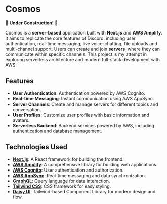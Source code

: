 # Cosmos

🚧 **Under Construction!** 🚧

Cosmos is a **server-based** application built with **Next.js** and **AWS Amplify**. It aims to replicate the core features of Discord, including user authentication, real-time messaging, live voice-chatting, file uploads and multi-channel support. Users can create and join **servers**, where they can communicate within specific channels. This project is my attempt in exploring serverless architecture and modern full-stack development with AWS.

## Features

- **User Authentication**: Authentication powered by AWS Cognito.
- **Real-time Messaging**: Instant communication using AWS AppSync.
- **Server Channels**: Create and manage servers for different topics and conversation.
- **User Profiles**: Customize user profiles with basic information and avatars.
- **Serverless Backend**: Backend services powered by AWS, including authentication and database management.

## Technologies Used

- **[Next.js](https://nextjs.org/)**: A React framework for building the frontend.
- **[AWS Amplify](https://aws.amazon.com/amplify/)**: A comprehensive library for building web applications.
- **[AWS Cognito](https://aws.amazon.com/cognito/)**: User authentication and authorization.
- **[AWS AppSync](https://aws.amazon.com/appsync/)**: Real-time messaging and data synchronization.
- **[GraphQL](https://graphql.org/)**: Query language for data interaction.
- **[Tailwind CSS](https://tailwindcss.com/)**: CSS framework for easy styling.
- **[Daisy UI](https://https://daisyui.com/)**: Tailwind-based Component Library for modern design and flow.
